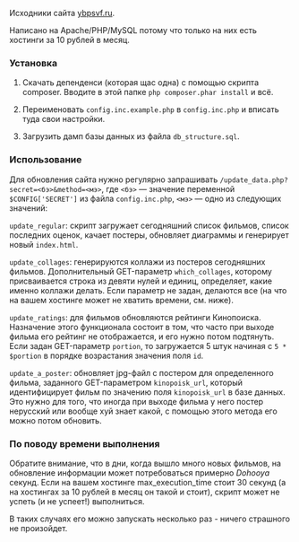 Исходники сайта [ybpsvf.ru](http://ybpsvf.ru/).

Написано на Apache/PHP/MySQL потому что только на них есть хостинги за 10 рублей в месяц.

### Установка

1. Скачать депенденси (которая щас одна) с помощью скрипта composer. Вводите в этой папке `php composer.phar install` и всё.

2. Переименовать `config.inc.example.php` в `config.inc.php` и вписать туда свои настройки.

3. Загрузить дамп базы данных из файла `db_structure.sql`.

### Использование

Для обновления сайта нужно регулярно запрашивать `/update_data.php?secret=<бэ>&method=<мэ>`, где `<бэ>` — значение переменной `$CONFIG['SECRET']` из файла `config.inc.php`, `<мэ>` — одно из следующих значений:

`update_regular`: скрипт загружает сегодняшний список фильмов, список последних оценок, качает постеры, обновляет диаграммы и генерирует новый `index.html`.

`update_collages`: генерируются коллажи из постеров сегодняшних фильмов. Дополнительный GET-параметр `which_collages`, которому присваивается строка из девяти нулей и единиц, определяет, какие именно коллажи делать. Если параметр не задан, делаются все (на что на вашем хостинге может не хватить времени, см. ниже).

`update_ratings`: для фильмов обновляются рейтинги Кинопоиска. Назначение этого функционала состоит в том, что часто при выходе фильма его рейтинг не отображается, и его нужно потом подтянуть. Если задан GET-параметр `portion`, то загружается 5 штук начиная с `5 * $portion` в порядке возрастания значения поля `id`.

`update_a_poster`: обновляет jpg-файл с постером для определенного фильма, заданного GET-параметром `kinopoisk_url`, который идентифицирует фильм по значению поля `kinopoisk_url` в базе данных. Это нужно для того, что иногда при выходе фильма у него постер нерусский или вообще хуй знает какой, с помощью этого метода его можно потом обновить.

### По поводу времени выполнения

Обратите внимание, что в дни, когда вышло много новых фильмов, на обновление информации может потребоваться примерно $Dohooya$ секунд. Если на вашем хостинге max_execution_time стоит 30 секунд (а на хостингах за 10 рублей в месяц он такой и стоит), скрипт может не успеть (и не успеет!) выполниться.

В таких случаях его можно запускать несколько раз - ничего страшного не произойдет.


